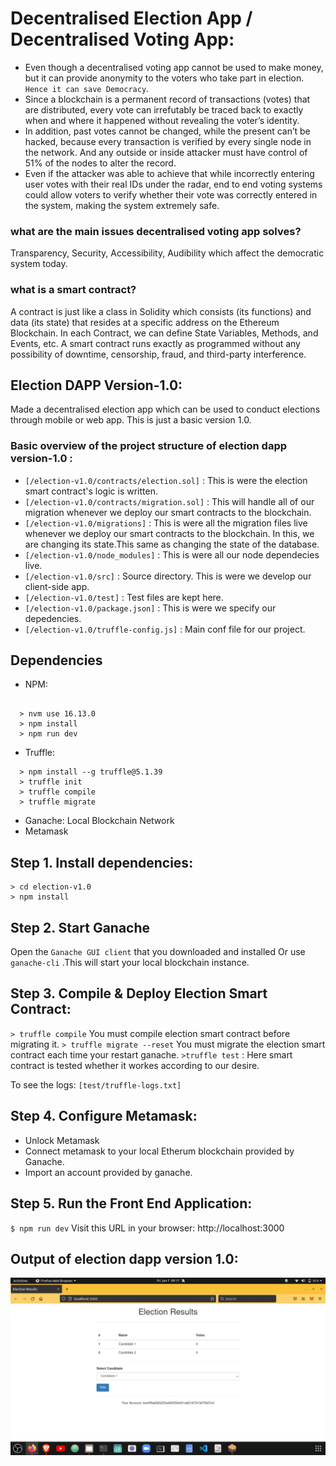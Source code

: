 # Decentralised Election App / Decentralised Voting App: 

- Even though a decentralised voting app cannot be used to make money, but it can provide 
anonymity to the voters who take part in election. `Hence it can save Democracy`. 
- Since a blockchain is a permanent record of transactions (votes) that are distributed, every vote can irrefutably be traced back to exactly when and where it happened without revealing the voter’s identity. 
- In addition, past votes cannot be changed, while the present can’t be hacked, because every transaction is verified by every single node in the network. And any outside or inside attacker must have control of 51% of the nodes to alter the record.
- Even if the attacker was able to achieve that while incorrectly entering user votes with their real IDs under the radar, end to end voting systems could allow voters to verify whether their vote was correctly entered in the system, making the system extremely safe.

### what are the main issues decentralised voting app solves? 
Transparency, Security, Accessibility, Audibility which affect the democratic system today.

### what is a smart contract?

A contract is just like a class in Solidity which consists (its functions) and data (its state) that resides at a specific address on the Ethereum Blockchain. In each Contract, we can define State Variables, Methods, and Events, etc. A smart contract runs exactly as programmed without any possibility of downtime, censorship, fraud, and third-party interference.

## Election DAPP Version-1.0:

Made a decentralised election app which can be used to conduct elections through mobile or web app. This is just a basic version 1.0.

### Basic overview of the project structure of election dapp version-1.0 :

- `[/election-v1.0/contracts/election.sol]` : This is were the election smart contract's logic is written.
- `[/election-v1.0/contracts/migration.sol]` : This will handle all of our migration whenever we deploy our smart contracts to the blockchain.
- `[/election-v1.0/migrations]` : This is were all the migration files live whenever we deploy our smart contracts to the blockchain. In this, we are changing its state.This same as changing the state of the database.
- `[/election-v1.0/node_modules]` : This is were all our node dependecies live.
- `[/election-v1.0/src]` : Source directory. This is were we develop our client-side app.
- `[/election-v1.0/test]` : Test files are kept here.
- `[/election-v1.0/package.json]` : This is were we specify our depedencies.
- `[/election-v1.0/truffle-config.js]` : Main conf file for our project.

## Dependencies

- NPM:

```
  
  > nvm use 16.13.0
  > npm install
  > npm run dev
```

- Truffle:

```
  > npm install --g truffle@5.1.39
  > truffle init
  > truffle compile
  > truffle migrate
```

- Ganache: Local Blockchain Network
- Metamask

## Step 1. Install dependencies:

```
> cd election-v1.0
> npm install
```

## Step 2. Start Ganache

Open the `Ganache GUI client` that you downloaded and installed Or use `ganache-cli` .This will start your local blockchain instance.

## Step 3. Compile & Deploy Election Smart Contract:

`> truffle compile`
You must compile election smart contract before migrating it.
`> truffle migrate --reset`
You must migrate the election smart contract each time your restart ganache.
`>truffle test` : 
Here smart contract is tested whether it workes according to our desire.

To see the logs: `[test/truffle-logs.txt]`

## Step 4. Configure Metamask:

- Unlock Metamask
- Connect metamask to your local Etherum blockchain provided by Ganache.
- Import an account provided by ganache.

## Step 5. Run the Front End Application:

`$ npm run dev`
Visit this URL in your browser: http://localhost:3000

## Output of election dapp version 1.0:

![version 1.0 output](VotingDapp-Output.gif)

